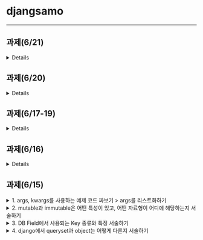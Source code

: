 # djangsamo
<hr />

## 과제(6/21)
<details>
<div markdown="1">
</br>
1. product라는 앱을 새로 생성해주세요</br>
2. product 앱에서 <작성자, 제목, 썸네일, 설명, 등록일자, 노출 시작 일, 노출 종료일>가 포함된 product 테이블을 생성해주세요</br>

3. django serializer에서 기본적으로 제공하는 validate / create / update 기능을 사용해 event 테이블의 생성/수정 기능을 구현해주세요</br>
   * postman으로 파일을 업로드 할 때는 raw 대신 form-data를 사용하고, Key type을 File로 설정해주세요</br>

4. 등록된 이벤트 중 현재 시간이 노출 시작 일과 노출 종료 일의 사이에 있거나, 로그인 한 사용자가 작성한 product 쿼리셋을 직렬화 해서 리턴해주는 serializer를 만들어주세요</br>

5. product field를 admin에서 관리할 수 있도록 등록해주세요</br>
</div>
</details>

## 과제(6/20)
<details>
<div markdown="1">
</br>
1. admin 페이지에 user admin을 등록하고, userprofile 테이블을 user admin 페이지에서 같이 보고 설정 할 수 있도록 해주세요</br>
2. article 테이블에 <노출 시작 일자, 노출 종료 일자>를 추가해주세요</br>
3. article view에 게시글 조회 기능을 만들되, 현재 일자를 기준으로 노출 시작 일자와 노출 종료 일자 사이에 있는 항목들만 리턴해주도록 필터를 설정해주세요</br>
 - 리턴 데이터는 게시글 작성일 기준으로 정렬하여 최근 쓴 글이 가장 먼저 올라오도록 해주세요</br>
4. 기존 article 생성 기능을 유지하되, article은 admin user 혹은 가입 후 7일이 지난 사용자만 생성 가능하도록 해주세요</br>
 - 조회는 로그인 한 사용자에 대해서만 가능하도록 설정해주세요</br>
</div>
</details>

## 과제(6/17-19)
<details>
<div markdown="1">
</br>
1. blog 앱에 <게시글, 사용자, 내용>이 포함된 comment 테이블을 작성해주세요</br>
2. 외래 키를 사용해서 Article, User 테이블과 관계를 맺어주세요</br>
3. admin.py에 comment를 추가해 자유롭게 생성, 수정 할 수 있도록 해주세요</br>
4. serializer를 활용해 로그인 한 사용자의 기본 정보와 상세 정보를 리턴해 주는 기능을 만들어주세요</br>
5. 4번의 serializer에 추가로   로그인 한 사용자의 게시글, 댓글을 리턴해주는 기능을 구현해주세요</br>
5. blog 앱에 title / category / contents를 입력받아서 게시글을 작성하는 기능을 구현해주세요</br>
 - 만약 title이 5자 이하라면 게시글을 작성할 수 없다고 리턴해주세요</br>
 - 만약 contents가 20자 이하라면 게시글을 작성할 수 없다고 리턴해주세요</br>
 - 만약 카테고리가 지정되지 않았다면 카테고리를 지정해야 한다고 리턴해주세요</br>
6. custom permission class를 활용해 가입 후 3일 이상 지난 사용자만 게시글을 쓸 수 있도록 해주세요</br>
 - 테스트 할 때에는 가입 후 3분 이상 지난 사용자가 게시글을 쓸 수 있게 해주세요</br>
 - join_date는 datetime field로 만들어주세요</br>
</div>
</details>

## 과제(6/16)
<details>
<div markdown="1">
</br>
1. Django 프로젝트를 생성하고, user 라는 앱을 만들어서 settings.py 에 등록해보세요.</br>
2. user/models.py에 `Custom user model`을 생성한 후 django에서 user table을 생성 한 모델로 사용할 수 있도록 설정해주세요</br>
3. user/models.py에 사용자의 상세 정보를 저장할 수 있는 `UserProfile` 이라는 모델을 생성해주세요</br>
4. blog라는 앱을 만든 후 settings.py에 등록해주세요</br>
5. blog/models.py에 <카테고리 이름, 설명>이 들어갈 수 있는 `Category`라는 모델을 만들어보세요.</br>
6. blog/models.py에 <글 작성자, 글 제목, 카테고리, 글 내용>이 들어갈 수 있는 `Article` 이라는 모델을 만들어보세요.</br>(카테고리는 2개 이상 선택할 수 있어야 해요)</br>
7. Article 모델에서 외래 키를 활용해서 작성자와 카테고리의 관계를 맺어주세요</br>
8. admin.py에 만들었던 모델들을 추가해 사용자와 게시글을 자유롭게 생성, 수정 할 수 있도록 설정해주세요</br>
9. CBV 기반으로 로그인 / 로구아웃 기능을 구현해주세요</br>
10. CBV 기반으로 로그인 한 사용자의 게시글의 제목을 리턴해주는 기능을 구현해주세요</br>
</div>
</details>

## 과제(6/15)
<details>
<summary> 1. args, kwargs를 사용하는 예제 코드 짜보기 > args를 리스트화하기</summary>
<div markdown="1">
 </br>
 
```python
def test(age, *args, **kwargs):
    if 'address' in kwargs:        
        arg_list = []
        for arg in args:
            arg_list.append(arg)
        print(arg_list)
        print(f'age: {age} // args: {args} // kwargs: {kwargs}')
    
test(90, "옆집할머니", "건치", "아이오닉", 성별="여성", num="010-1234-5678", address="경기도" )
```
 
</div>
</details>
<details>
<summary>2. mutable과 immutable은 어떤 특성이 있고, 어떤 자료형이 어디에 해당하는지 서술하기</summary>
<div markdown="1">
</br>
수정이 가능한 객체를 'mutable' 부름 > list, dict, Set</br>
수정이 불가능한 객체를 'immutable' 부름 > int, float, bool, str, tuple</br>
y = x , z = x 부분에서 같은 주소를 가리키게 되어 둘의 값은 동일해진다. </br>
`[:]나 deepcopy` 를 사용하면 같은 객체를 공유하지 않는 것이 가능하다.</br>

```python
# mutable : list
x = [1,2]
y = x
z = x[:]
y.append(3)
print(f'{x} : {id(x)}')     # [1, 2, 3] 4315180032
print(f'{y} : {id(y)}')     # [1, 2, 3] 4315180032
print(f'{z} : {id(z)}')     # [1, 2] 4316070784
```

</div>
</details>
<details>
<summary>3. DB Field에서 사용되는 Key 종류와 특징 서술하기</summary>
<div markdown="1">
 </br>
 
* Primary Key 기본키 : null 값을 가질 수 없으며 동일한 값이 중복될 수 없다.</br>
*  Alternate Key 대체키 : 후보키가 둘 이상일 경우, 기본키를 제외한 키</br>
* Candidate Key 후보키 : 유일성과 최소성을 만족하는 속성 또는 속성들의 집합으로 기본키가 될 수 있는 조건을 가진 키</br>
* Super Key 수퍼키 : 유일성의 특성을 만족하는 속성 또는 속성들의 집합</br>
* Foreign Key 외래키 : 두 테이블을 함께 쓸 때 연결하는 키</br>

</div>
</details>
<details>
<summary> 4. django에서 queryset과 object는 어떻게 다른지 서술하기</summary>
<div markdown="1">
 </br>
 DB에는 스키마도 있고, row와 column로 이루어져있다.</br>
각 object들은 DB에서 하나의 record(row)에 해당한다.</br>
딕셔너리 형태로 이루어져 key와 value 값이 있다.</br>
아래의 코드로 key와 value값에 접근이 가능하다.</br>

```python
 <variable name>[index]['key']
 .values()
 ```
 
 queryset은 리스트형식으로 all()을 사용해 모든 objects에 접근한다.</br>
filter(), all()은 list로 반환하기때문에 index로 접근할 수 있다.</br>

</div>
</details>

 
 


 





